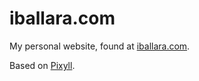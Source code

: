 # iballara.com

My personal website, found at [iballara.com](http://www.iballara.com).

Based on [Pixyll](https://github.com/johnotander/pixyll).
